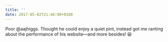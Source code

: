 ```yaml
---
title: ''
date: 2017-05-02T21:46:00+0100
---
```

Poor @aajhiggs. Thought he could enjoy a quiet pint, instead got me ranting about the performance of his website—and more besides! 😆‬
